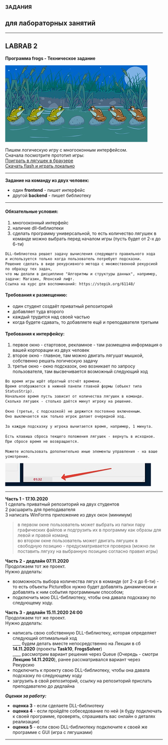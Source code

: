 ### ЗАДАНИЯ  
## для лабораторных занятий  

---  

## LABRAB 2
**Программа frogs - Техническое задание**  

![Скрин программы](https://github.com/permCoding/CSharpOOP/blob/master/images/frogs.jpg)  

Пишем логическую игру с многооконным интерфейсом.  
Сначала посмотрите прототип игры:  
[Поиграть в лягушек в браузере](https://pcoding.ru/frog/frog.html)  
[Скачать flash и играть локально](https://github.com/permCoding/Magistr-2020/blob/master/images/frogs.swf)  

---  

**Задание на команду из двух человек:**  
- один **frontend** - пишет интерфейс  
- другой **backend** - пишет библиотеку  

---  

#### Обязательные условия:  
1) многооконный интерфейс  
2) наличие dll-библиотеки  
3) сделать программу универсальной, то есть количество лягушек в команде можно выбрать перед началом игры (пусть будет от 2-х до 6-ти)  

```
DLL-библиотека решает задачу вычисления следующего правильного хода  
и используется только когда пользователь потребует подсказки.  
Решение сделать в виде рекурсивного метода с множественной рекурсией по образцу тех задач,  
что мы делали в дисциплине "Алгоритмы и структуры данных", например, задачи: Магазин, Японский лифт.  
Ссылка на курс для воспоминаний: https://stepik.org/61148/  
```

#### Требования к размещению:  
- один студент создаёт приватный репозиторий  
- добавляет туда второго  
- каждый трудится над своей частью  
- когда будете сдавать, то добавляете ещё и преподавателя третьим  

#### Требования к интерфейсу:  
1) первое окно - стартовое, рекламное - там размещена информация о вашей корпорации из двух человек  
2) второе окно - главное, там можно двигать лягушат мышкой, собственно решать логическую задачу  
3) третье окно - окно подсказок, оно возникает по запросу пользователя, там высвечивается возможный следующий ход  

```
Во время игры идёт обратный отсчёт времени.  
Время отображается в нижней панели главной формы (объект типа StatusStrip).  
Начальное время пусть зависит от количества лягушек в команде.  
Сколько лягушек - столько даётся минут игроку на решение.  

Окно (третье, с подсказкой) не держится постоянно включенным.  
Оно выключается как только игрок делает очередной ход.  

За каждую подсказку у игрока вычитается время, например, 1 минута.  

Есть клавиша сброса текщего положения лягушек - вернуть в исходное.  
При сбросе время не возвращается.  

Можете использовать дополнительно иные элементы управления - на ваше усмотрение.  
```

![Скрин объекта StatusStrip](https://github.com/permCoding/CSharpOOP/blob/master/images/StatusStrip.jpg)  

---  

**Часть 1 - 17.10.2020**  
1 сделать приватный репозиторий на двух студентов  
2 расшарить для преподавателя  
3 написать WinForms приложение из двух окон (минимум)  
> в первом окне пользователь может выбрать из папки пару графических файлов и подгрузить их в программу как образы для левой и правой команд  
> во втором окне пользователь может двигать лягушек в свободную позицию - предусматривается проверка (можно ли поставить лягуху на выбранную позицию согласно правил игры)  

**Часть 2 - дедлайн 07.11.2020**  
Продолжаем тот же проект.  
Нужно доделать:  
- возможность выбора количества лягух в команде (от 2-х до 6-ти) - то есть объекты PictureBox нужно будет добавлять динамически и добавлять к ним события программным способом;  
- подключить мою DLL-библиотеку, чтобы она давала подсказку по следующему ходу.  

**Часть 3 - дедлайн 15.11.2020 24:00**  
Продолжаем тот же проект.  
Нужно доделать:  
- написать свою собственную DLL-библиотеку, которая определяет следующий оптимальный ход  
____ будем делать вместе непосредственно на Лекции в сб **14.11.2020** (проекты **Task10**, **FrogsSolver**)  
____ рассмотрим вариант решения через Queue (Очередь - смотри **Лекцию 14.11.2020**), ранее рассматривался вариант через Рекурсию  
- подключить к проекту свою DLL-библиотеку, чтобы она давала подсказку по следующему ходу  
- загрузить в свой репозиторий, ссылку на репозиторий прислать преподавателю до дедлайна  

***Оценки за работу:***  
* **оценка 3** - если сделаете DLL-библиотеку  
* **оценка 4** - если пройдёте собеседование по ней (я буду подключать к своей программе, проверять, спрашивать вас онлайн о деталях реализации)  
* **оценка 5** - если свою DLL-библиотеку подключите к своей же программе с GUI (игра с лягушками)  

---  
